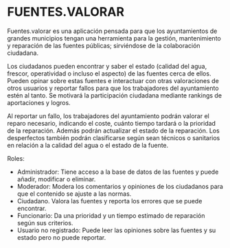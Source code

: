 # FUENTES.VALORAR
Fuentes.valorar es una aplicación pensada para que los ayuntamientos de grandes municipios tengan una herramienta para la gestión, mantenimiento y reparación de las fuentes públicas; sirviéndose de la colaboración ciudadana.

Los ciudadanos pueden encontrar y saber el estado (calidad del agua, frescor, operatividad o incluso el aspecto) de las fuentes cerca de ellos. Pueden opinar sobre estas fuentes e interactuar con otras valoraciones de otros usuarios y reportar fallos para que los trabajadores del ayuntamiento estén al tanto. Se motivará la participación ciudadana mediante rankings de aportaciones y logros.

Al reportar un fallo, los trabajadores del ayuntamiento podrán valorar el reparo necesario, indicando el coste, cuánto tiempo tardará o la prioridad de la reparación. Además podrán actualizar el estado de la reparación. Los desperfectos también podrán clasificarse según sean técnicos o sanitarios en relación a la calidad del agua o el estado de la fuente.

Roles: 
* Administrador: Tiene acceso a la base de datos de las fuentes y puede añadir, modificar o eliminar.
* Moderador: Modera los comentarios y opiniones de los ciudadanos para que el contenido se ajuste a las normas.
* Ciudadano. Valora las fuentes y reporta los errores que se puede encontrar.
* Funcionario: Da una prioridad y un tiempo estimado de reparación según sus criterios. 
* Usuario no registrado: Puede leer las opiniones sobre las fuentes y su estado pero no puede reportar.

